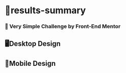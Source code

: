 # 🎯results-summary
### 📌 Very Simple Challenge by Front-End Mentor
## 🖥️Desktop Design

## 📱Mobile Design
